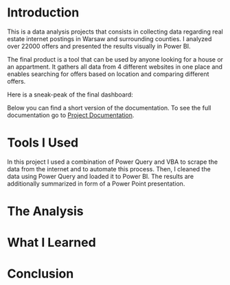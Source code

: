# Introduction
This is a data analysis projects that consists in collecting data regarding real estate internet postings in Warsaw and surrounding counties. I analyzed over 22000 offers and presented the results visually in Power BI.

The final product is a tool that can be used by anyone looking for a house or an appartment. It gathers all data from 4 different websites in one place and enables searching for offers based on location and comparing different offers.

Here is a sneak-peak of the final dashboard:



Below you can find a short version of the documentation. To see the full documentation go to [Project Documentation](/Project%20Documentation%20(README)%20Real%20Estate%20Market%20Analysis.pdf).

# Tools I Used
In this project I used a combination of Power Query and VBA to scrape the data from the internet and to automate this process. Then, I cleaned the data using Power Query and loaded it to Power BI. The results are additionally summarized in form of a Power Point presentation.

# The Analysis
# What I Learned
# Conclusion